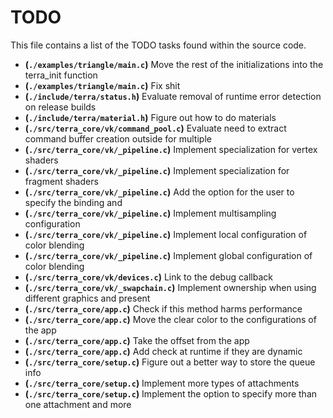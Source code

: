 # TODO
This file contains a list of the TODO tasks found within the source code.
- **(`./examples/triangle/main.c`)** Move the rest of the initializations into the terra_init function
- **(`./examples/triangle/main.c`)** Fix shit
- **(`./include/terra/status.h`)** Evaluate removal of runtime error detection on release builds
- **(`./include/terra/material.h`)** Figure out how to do materials
- **(`./src/terra_core/vk/command_pool.c`)** Evaluate need to extract command buffer creation outside for multiple
- **(`./src/terra_core/vk/_pipeline.c`)** Implement specialization for vertex shaders
- **(`./src/terra_core/vk/_pipeline.c`)** Implement specialization for fragment shaders
- **(`./src/terra_core/vk/_pipeline.c`)** Add the option for the user to specify the binding and
- **(`./src/terra_core/vk/_pipeline.c`)** Implement multisampling configuration
- **(`./src/terra_core/vk/_pipeline.c`)** Implement local configuration of color blending
- **(`./src/terra_core/vk/_pipeline.c`)** Implement global configuration of color blending
- **(`./src/terra_core/vk/devices.c`)** Link to the debug callback
- **(`./src/terra_core/vk/_swapchain.c`)** Implement ownership when using different graphics and present
- **(`./src/terra_core/app.c`)** Check if this method harms performance
- **(`./src/terra_core/app.c`)** Move the clear color to the configurations of the app
- **(`./src/terra_core/app.c`)** Take the offset from the app
- **(`./src/terra_core/app.c`)** Add check at runtime if they are dynamic
- **(`./src/terra_core/setup.c`)** Figure out a better way to store the queue info
- **(`./src/terra_core/setup.c`)** Implement more types of attachments
- **(`./src/terra_core/setup.c`)** Implement the option to specify more than one attachment and more
